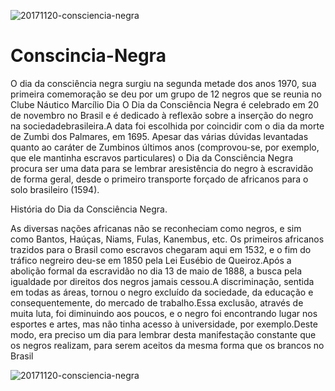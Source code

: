 ![20171120-consciencia-negra](https://user-images.githubusercontent.com/113718149/201416904-132973c0-8175-417a-8f9c-e7eed0459def.png)
# Conscincia-Negra
O dia da consciência negra surgiu na segunda metade dos anos 1970, sua primeira comemoração se deu por um grupo de 12 negros que se reunia no Clube Náutico Marcílio Dia
O Dia da Consciência Negra é celebrado em 20 de novembro no Brasil e é dedicado à reflexão sobre a inserção do negro na sociedadebrasileira.A data foi escolhida por coincidir com o dia da morte de Zumbi dos Palmares, em 1695. Apesar das várias dúvidas levantadas quanto ao caráter de Zumbinos últimos anos (comprovou-se, por exemplo, que ele mantinha escravos particulares) o Dia da Consciência Negra procura ser uma data para se lembrar aresistência do negro à escravidão de forma geral, desde o primeiro transporte forçado de africanos para o solo brasileiro (1594).

História do Dia da Consciência Negra.

As diversas nações africanas não se reconheciam como negros, e sim como Bantos, Haúças, Niams, Fulas, Kanembus, etc.
Os primeiros africanos trazidos para o Brasil como escravos chegaram aqui em 1532, e o fim do tráfico negreiro deu-se em 1850 pela Lei Eusébio de Queiroz.Após a abolição formal da escravidão no dia 13 de maio de 1888, a busca pela igualdade por direitos dos negros jamais cessou.A discriminação, sentida em todas as áreas, tornou o negro excluído da sociedade, da educação e consequentemente, do mercado de trabalho.Essa exclusão, através de muita luta, foi diminuindo aos poucos, e o negro foi encontrando lugar nos esportes e artes, mas não tinha acesso à universidade, por exemplo.Deste modo, era preciso um dia para lembrar desta manifestação constante que os negros realizam, para serem aceitos da mesma forma que os brancos no Brasil












![20171120-consciencia-negra](https://user-images.githubusercontent.com/113718149/201416946-417b20e3-92f0-4632-b291-511a2f3a37e7.png)

